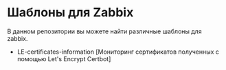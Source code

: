# Шаблоны для Zabbix
В данном репозитории вы можете найти различные шаблоны для zabbix.
 - LE-certificates-information [Мониторинг сертификатов полученных с помощью Let's Encrypt Certbot]
